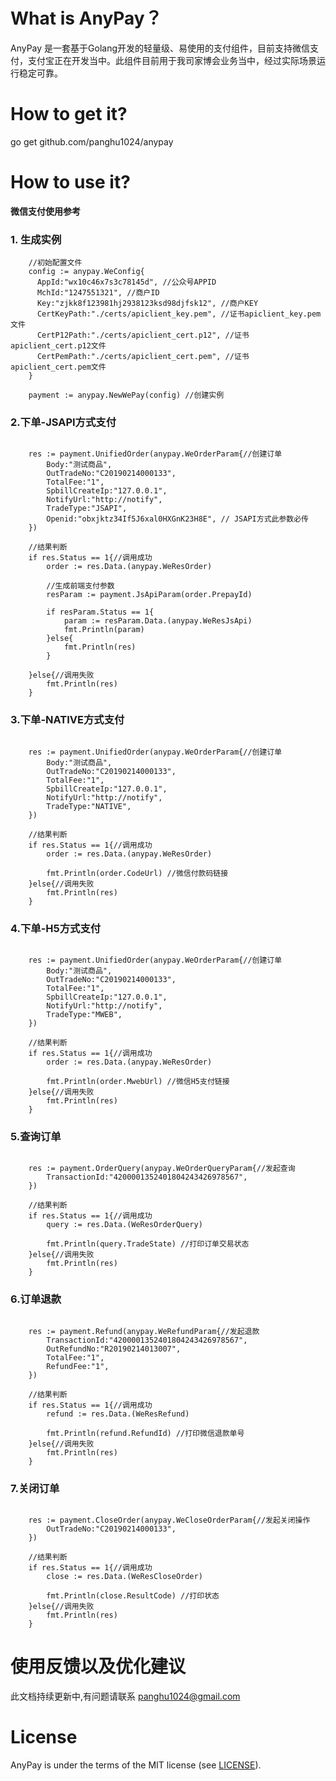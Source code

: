 # What is AnyPay？

AnyPay 是一套基于Golang开发的轻量级、易使用的支付组件，目前支持微信支付，支付宝正在开发当中。此组件目前用于我司家博会业务当中，经过实际场景运行稳定可靠。

# How to get it?
go get github.com/panghu1024/anypay

# How to use it?

**微信支付使用参考**

### 1. 生成实例
``` golang
	//初始配置文件
	config := anypay.WeConfig{  
	  AppId:"wx10c46x7s3c78145d", //公众号APPID
	  MchId:"1247551321", //商户ID
	  Key:"zjkk8f123981hj2938123ksd98djfsk12", //商户KEY  
	  CertKeyPath:"./certs/apiclient_key.pem", //证书apiclient_key.pem文件
	  CertP12Path:"./certs/apiclient_cert.p12", //证书apiclient_cert.p12文件
	  CertPemPath:"./certs/apiclient_cert.pem", //证书apiclient_cert.pem文件
	}  

	payment := anypay.NewWePay(config) //创建实例
```

### 2.下单-JSAPI方式支付

``` golang
  
	res := payment.UnifiedOrder(anypay.WeOrderParam{//创建订单
		Body:"测试商品",
		OutTradeNo:"C20190214000133",
		TotalFee:"1",
		SpbillCreateIp:"127.0.0.1",
		NotifyUrl:"http://notify",
		TradeType:"JSAPI",
		Openid:"obxjktz34If5J6xal0HXGnK23H8E", // JSAPI方式此参数必传
	})

	//结果判断
	if res.Status == 1{//调用成功
		order := res.Data.(anypay.WeResOrder)

		//生成前端支付参数
		resParam := payment.JsApiParam(order.PrepayId)

		if resParam.Status == 1{
			param := resParam.Data.(anypay.WeResJsApi)
			fmt.Println(param)
		}else{
			fmt.Println(res)
		}

	}else{//调用失败
		fmt.Println(res)
	}
```

### 3.下单-NATIVE方式支付

``` golang
  
	res := payment.UnifiedOrder(anypay.WeOrderParam{//创建订单
		Body:"测试商品",
		OutTradeNo:"C20190214000133",
		TotalFee:"1",
		SpbillCreateIp:"127.0.0.1",
		NotifyUrl:"http://notify",
		TradeType:"NATIVE",
	})

	//结果判断
	if res.Status == 1{//调用成功
		order := res.Data.(anypay.WeResOrder)
		
		fmt.Println(order.CodeUrl) //微信付款码链接
	}else{//调用失败
		fmt.Println(res)
	}
```

### 4.下单-H5方式支付

``` golang
  
	res := payment.UnifiedOrder(anypay.WeOrderParam{//创建订单
		Body:"测试商品",
		OutTradeNo:"C20190214000133",
		TotalFee:"1",
		SpbillCreateIp:"127.0.0.1",
		NotifyUrl:"http://notify",
		TradeType:"MWEB",
	})

	//结果判断
	if res.Status == 1{//调用成功
		order := res.Data.(anypay.WeResOrder)

		fmt.Println(order.MwebUrl) //微信H5支付链接
	}else{//调用失败
		fmt.Println(res)
	}
```

### 5.查询订单

``` golang
  
	res := payment.OrderQuery(anypay.WeOrderQueryParam{//发起查询
		TransactionId:"4200001352401804243426978567",
	})
	
	//结果判断
	if res.Status == 1{//调用成功
		query := res.Data.(WeResOrderQuery)

		fmt.Println(query.TradeState) //打印订单交易状态
	}else{//调用失败
		fmt.Println(res)
	}
```

### 6.订单退款

``` golang
  
	res := payment.Refund(anypay.WeRefundParam{//发起退款
		TransactionId:"4200001352401804243426978567",
		OutRefundNo:"R20190214013007",
		TotalFee:"1",
		RefundFee:"1",
	})

	//结果判断
	if res.Status == 1{//调用成功
		refund := res.Data.(WeResRefund)

		fmt.Println(refund.RefundId) //打印微信退款单号
	}else{//调用失败
		fmt.Println(res)
	}
```

### 7.关闭订单

``` golang
  
	res := payment.CloseOrder(anypay.WeCloseOrderParam{//发起关闭操作
		OutTradeNo:"C20190214000133",
	})

	//结果判断
	if res.Status == 1{//调用成功
		close := res.Data.(WeResCloseOrder)

		fmt.Println(close.ResultCode) //打印状态
	}else{//调用失败
		fmt.Println(res)
	}
```

# 使用反馈以及优化建议
此文档持续更新中,有问题请联系 panghu1024@gmail.com

# License #

AnyPay is under the terms of the MIT license (see [LICENSE](LICENSE)).
